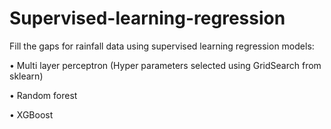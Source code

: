 # Supervised-learning-regression
Fill the gaps for rainfall data using supervised learning regression models:

• Multi layer perceptron (Hyper parameters selected using GridSearch from sklearn)

• Random forest

• XGBoost
